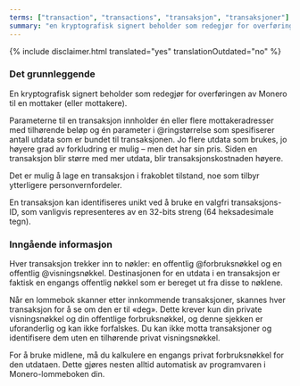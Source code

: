 ```yaml
---
terms: ["transaction", "transactions", "transaksjon", "transaksjoner"]
summary: "en kryptografisk signert beholder som redegjør for overføringen av Monero til en mottaker (eller mottakere)"
---
```


{% include disclaimer.html translated="yes" translationOutdated="no" %}
### Det grunnleggende

En kryptografisk signert beholder som redegjør for overføringen av Monero til en mottaker (eller mottakere).


Parameterne til en transaksjon innholder én eller flere mottakeradresser med tilhørende beløp og én parameter i @ringstørrelse som spesifiserer antall utdata som er bundet til transaksjonen. Jo flere utdata som brukes, jo høyere grad av forkludring er mulig – men det har sin pris. Siden en transaksjon blir større med mer utdata, blir transaksjonskostnaden høyere.

Det er mulig å lage en transaksjon i frakoblet tilstand, noe som tilbyr ytterligere personvernfordeler.

En transaksjon kan identifiseres unikt ved å bruke en valgfri transaksjons-ID, som vanligvis representeres av en 32-bits streng (64 heksadesimale tegn).

### Inngående informasjon
Hver transaksjon trekker inn to nøkler: en offentlig @forbruksnøkkel og en offentlig @visningsnøkkel. Destinasjonen for en utdata i en transaksjon er faktisk en engangs offentlig nøkkel som er bereget ut fra disse to nøklene.

Når en lommebok skanner etter innkommende transaksjoner, skannes hver transaksjon for å se om den er til «deg». Dette krever kun din private visningsnøkkel og din offentlige forbruksnøkkel, og denne sjekken er uforanderlig og kan ikke forfalskes. Du kan ikke motta transaksjoner og identifisere dem uten en tilhørende privat visningsnøkkel.

For å bruke midlene, må du kalkulere en engangs privat forbruksnøkkel for den utdataen. Dette gjøres nesten alltid automatisk av programvaren i Monero-lommeboken din.
